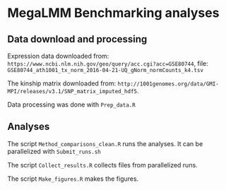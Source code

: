 # MegaLMM Benchmarking analyses

## Data download and processing
Expression data downloaded from: `https://www.ncbi.nlm.nih.gov/geo/query/acc.cgi?acc=GSE80744`, file: `GSE80744_ath1001_tx_norm_2016-04-21-UQ_gNorm_normCounts_k4.tsv`

The kinship matrix downloaded from: `http://1001genomes.org/data/GMI-MPI/releases/v3.1/SNP_matrix_imputed_hdf5`.

Data processing was done with `Prep_data.R`

## Analyses

The script `Method_comparisons_clean.R` runs the  analyses. It can be parallelized with `Submit_runs.sh`

The script `Collect_results.R` collects files from parallelized runs.

The script `Make_figures.R` makes the figures.